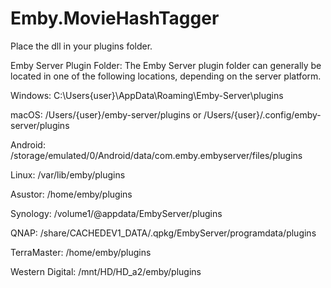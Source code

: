 # Emby.MovieHashTagger
Place the dll in your plugins folder.

Emby Server Plugin Folder:
The Emby Server plugin folder can generally be located in one of the following locations, depending on the server platform.

Windows:
C:\Users\{user}\AppData\Roaming\Emby-Server\plugins

macOS:
/Users/{user}/emby-server/plugins or /Users/{user}/.config/emby-server/plugins

Android:
/storage/emulated/0/Android/data/com.emby.embyserver/files/plugins

Linux:
/var/lib/emby/plugins

Asustor:
/home/emby/plugins

Synology:
/volume1/@appdata/EmbyServer/plugins

QNAP:
/share/CACHEDEV1_DATA/.qpkg/EmbyServer/programdata/plugins

TerraMaster:
/home/emby/plugins

Western Digital:
/mnt/HD/HD_a2/emby/plugins
